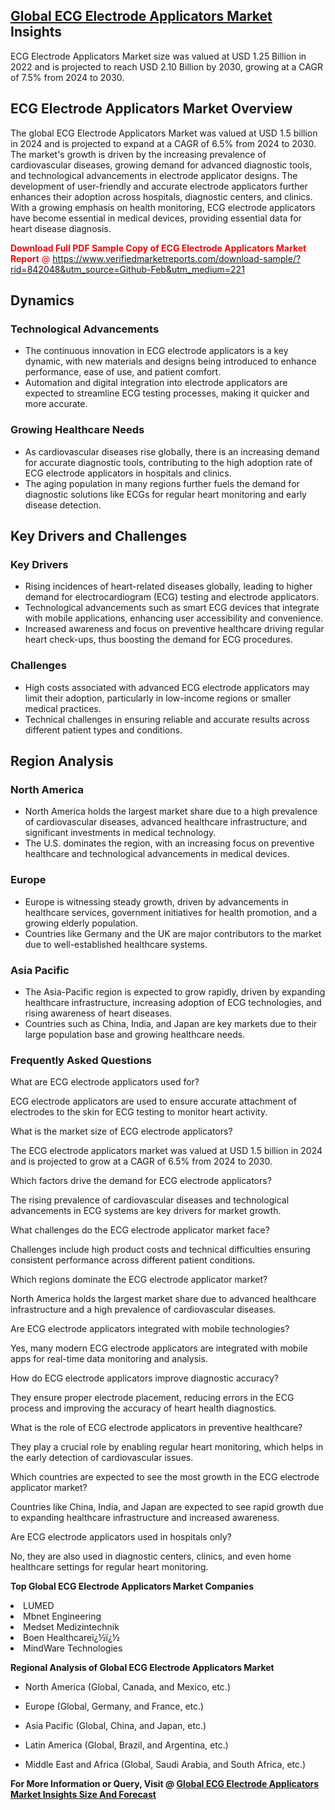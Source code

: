 <h2><a href="https://www.verifiedmarketreports.com/download-sample/?rid=842048&amp;utm_source=Github&amp;utm_medium=221" target="_blank">Global ECG Electrode Applicators Market</a> Insights</h2><p>ECG Electrode Applicators Market size was valued at USD 1.25 Billion in 2022 and is projected to reach USD 2.10 Billion by 2030, growing at a CAGR of 7.5% from 2024 to 2030.</p><p> <h2>ECG Electrode Applicators Market Overview</h2> <p>The global ECG Electrode Applicators Market was valued at USD 1.5 billion in 2024 and is projected to expand at a CAGR of 6.5% from 2024 to 2030. The market's growth is driven by the increasing prevalence of cardiovascular diseases, growing demand for advanced diagnostic tools, and technological advancements in electrode applicator designs. The development of user-friendly and accurate electrode applicators further enhances their adoption across hospitals, diagnostic centers, and clinics. With a growing emphasis on health monitoring, ECG electrode applicators have become essential in medical devices, providing essential data for heart disease diagnosis.</p> <p><p><span class=""><span style="color: #ff0000;"><strong>Download Full PDF Sample Copy of ECG Electrode Applicators Market Report</strong> @ </span><a href="https://www.verifiedmarketreports.com/download-sample/?rid=842048&amp;utm_source=Github-Feb&amp;utm_medium=221" target="_blank">https://www.verifiedmarketreports.com/download-sample/?rid=842048&amp;utm_source=Github-Feb&amp;utm_medium=221</a></span></p></p> <h2>Dynamics</h2> <h3>Technological Advancements</h3> <ul> <li>The continuous innovation in ECG electrode applicators is a key dynamic, with new materials and designs being introduced to enhance performance, ease of use, and patient comfort.</li> <li>Automation and digital integration into electrode applicators are expected to streamline ECG testing processes, making it quicker and more accurate.</li> </ul> <h3>Growing Healthcare Needs</h3> <ul> <li>As cardiovascular diseases rise globally, there is an increasing demand for accurate diagnostic tools, contributing to the high adoption rate of ECG electrode applicators in hospitals and clinics.</li> <li>The aging population in many regions further fuels the demand for diagnostic solutions like ECGs for regular heart monitoring and early disease detection.</li> </ul> <h2>Key Drivers and Challenges</h2> <h3>Key Drivers</h3> <ul> <li>Rising incidences of heart-related diseases globally, leading to higher demand for electrocardiogram (ECG) testing and electrode applicators.</li> <li>Technological advancements such as smart ECG devices that integrate with mobile applications, enhancing user accessibility and convenience.</li> <li>Increased awareness and focus on preventive healthcare driving regular heart check-ups, thus boosting the demand for ECG procedures.</li> </ul> <h3>Challenges</h3> <ul> <li>High costs associated with advanced ECG electrode applicators may limit their adoption, particularly in low-income regions or smaller medical practices.</li> <li>Technical challenges in ensuring reliable and accurate results across different patient types and conditions.</li> </ul> <h2>Region Analysis</h2> <h3>North America</h3> <ul> <li>North America holds the largest market share due to a high prevalence of cardiovascular diseases, advanced healthcare infrastructure, and significant investments in medical technology.</li> <li>The U.S. dominates the region, with an increasing focus on preventive healthcare and technological advancements in medical devices.</li> </ul> <h3>Europe</h3> <ul> <li>Europe is witnessing steady growth, driven by advancements in healthcare services, government initiatives for health promotion, and a growing elderly population.</li> <li>Countries like Germany and the UK are major contributors to the market due to well-established healthcare systems.</li> </ul> <h3>Asia Pacific</h3> <ul> <li>The Asia-Pacific region is expected to grow rapidly, driven by expanding healthcare infrastructure, increasing adoption of ECG technologies, and rising awareness of heart diseases.</li> <li>Countries such as China, India, and Japan are key markets due to their large population base and growing healthcare needs.</li> </ul> <h3>Frequently Asked Questions</h3> <p>What are ECG electrode applicators used for?</p> <p>ECG electrode applicators are used to ensure accurate attachment of electrodes to the skin for ECG testing to monitor heart activity.</p> <p>What is the market size of ECG electrode applicators?</p> <p>The ECG electrode applicators market was valued at USD 1.5 billion in 2024 and is projected to grow at a CAGR of 6.5% from 2024 to 2030.</p> <p>Which factors drive the demand for ECG electrode applicators?</p> <p>The rising prevalence of cardiovascular diseases and technological advancements in ECG systems are key drivers for market growth.</p> <p>What challenges do the ECG electrode applicator market face?</p> <p>Challenges include high product costs and technical difficulties ensuring consistent performance across different patient conditions.</p> <p>Which regions dominate the ECG electrode applicator market?</p> <p>North America holds the largest market share due to advanced healthcare infrastructure and a high prevalence of cardiovascular diseases.</p> <p>Are ECG electrode applicators integrated with mobile technologies?</p> <p>Yes, many modern ECG electrode applicators are integrated with mobile apps for real-time data monitoring and analysis.</p> <p>How do ECG electrode applicators improve diagnostic accuracy?</p> <p>They ensure proper electrode placement, reducing errors in the ECG process and improving the accuracy of heart health diagnostics.</p> <p>What is the role of ECG electrode applicators in preventive healthcare?</p> <p>They play a crucial role by enabling regular heart monitoring, which helps in the early detection of cardiovascular issues.</p> <p>Which countries are expected to see the most growth in the ECG electrode applicator market?</p> <p>Countries like China, India, and Japan are expected to see rapid growth due to expanding healthcare infrastructure and increased awareness.</p> <p>Are ECG electrode applicators used in hospitals only?</p> <p>No, they are also used in diagnostic centers, clinics, and even home healthcare settings for regular heart monitoring.</p> </p><p><strong>Top Global ECG Electrode Applicators Market Companies</strong></p><div data-test-id=""><p><li>LUMED</li><li> Mbnet Engineering</li><li> Medset Medizintechnik</li><li> Boen Healthcareï¿½ï¿½</li><li> MindWare Technologies</li></p><div><strong>Regional Analysis of&nbsp;Global ECG Electrode Applicators Market</strong></div><ul><li dir="ltr"><p dir="ltr">North America&nbsp;(Global, Canada, and Mexico, etc.)</p></li><li dir="ltr"><p dir="ltr">Europe (Global, Germany, and France, etc.)</p></li><li dir="ltr"><p dir="ltr">Asia Pacific&nbsp;(Global, China, and Japan, etc.)</p></li><li dir="ltr"><p dir="ltr">Latin America&nbsp;(Global, Brazil, and Argentina, etc.)</p></li><li dir="ltr">Middle East and Africa&nbsp;(Global, Saudi Arabia, and South Africa, etc.)</li></ul><p><strong>For More Information or Query, Visit @&nbsp;</strong><strong><a href="https://www.verifiedmarketreports.com/product/ecg-electrode-applicators-market/?utm_source=Github&amp;utm_medium=221" target="_blank">Global ECG Electrode Applicators Market Insights Size And Forecast</a></strong></p></div>
